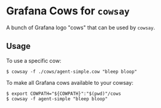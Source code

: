 # Grafana Cows for `cowsay`

A bunch of Grafana logo "cows" that can be used by `cowsay`.

## Usage

To use a specific cow:

```console
$ cowsay -f ./cows/agent-simple.cow "bleep bloop"
```

To make all Grafana cows available to your cowsay:

```console
$ export COWPATH="${COWPATH}":"$(pwd)"/cows
$ cowsay -f agent-simple "bleep bloop"
```
